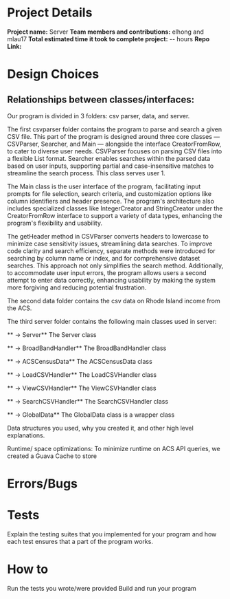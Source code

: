 
# Project Details
**Project name:** Server
**Team members and contributions:** elhong and mlau17
**Total estimated time it took to complete project:** -- hours
**Repo Link:**

# Design Choices
## Relationships between classes/interfaces:

Our program is divided in 3 folders: csv parser, data, and server.

The first csvparser folder contains the program to parse and search a given CSV file. This part of the program is designed around three core classes — CSVParser, Searcher, and Main — alongside the interface CreatorFromRow, to cater to diverse user needs. CSVParser focuses on parsing CSV files into a flexible List format. Searcher enables searches within the parsed data based on user inputs, supporting partial and case-insensitive matches to streamline the search process. This class serves user 1.

The Main class is the user interface of the program, facilitating input prompts for file selection, search criteria, and customization options like column identifiers and header presence. The program's architecture also includes specialized classes like IntegerCreator and StringCreator under the CreatorFromRow interface to support a variety of data types, enhancing the program's flexibility and usability.

The getHeader method in CSVParser converts headers to lowercase to minimize case sensitivity issues, streamlining data searches. To improve code clarity and search efficiency, separate methods were introduced for searching by column name or index, and for comprehensive dataset searches. This approach not only simplifies the search method. Additionally, to accommodate user input errors, the program allows users a second attempt to enter data correctly, enhancing usability by making the system more forgiving and reducing potential frustration.
 
The second data folder contains the csv data on Rhode Island income from the ACS. 

The third server folder contains the following main classes used in server:

** -> Server**
 The Server class 
 
** -> BroadBandHandler**
 The BroadBandHandler class 
 
 ** -> ACSCensusData**
The ACSCensusData class

** -> LoadCSVHandler**
 The LoadCSVHandler class
 
** -> ViewCSVHandler**
 The ViewCSVHandler class
 
** -> SearchCSVHandler**
 The SearchCSVHandler class
 
** -> GlobalData**
 The GlobalData class is a wrapper class 

Data structures you used, why you created it, and other high level explanations.

Runtime/ space optimizations:
To minimize runtime on ACS API queries, we created a Guava Cache to store 

# Errors/Bugs

# Tests
 Explain the testing suites that you implemented for your program and how each test ensures that a part of the program works. 


# How to
Run the tests you wrote/were provided
Build and run your program

